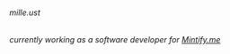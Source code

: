 ###### mille.ust
###### currently working as a software developer for [Mintify.me](https://mintify.me)
